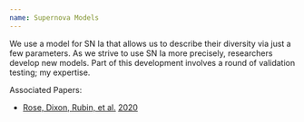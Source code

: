 ```yaml
---
name: Supernova Models
---
```

We use a model for SN Ia that allows us to describe their diversity via just a few parameters. As we strive to use SN Ia more precisely, researchers develop new models. Part of this development involves a round of validation testing; my expertise.

Associated Papers:

* [Rose, Dixon, Rubin, et al.](https://ui.adsabs.harvard.edu/abs/2020ApJ...890...60R/abstract) [2020](https://iopscience.iop.org/article/10.3847/1538-4357/ab698d)